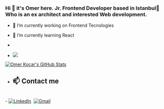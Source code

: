 ### Hi 👋  it's Omer here. Jr. Frontend Developer based in Istanbul👋  Who is an ex architect and interested Web development.

- 🔭 I’m currently working on Frontend Tecnologies
- 🌱 I’m currently learning React 

- 
- ![](https://komarev.com/ghpvc/?username=your-github-username&color=green)

[![Omer Kocar's GitHub Stats](https://github-readme-stats.vercel.app/api?username=your-github-username&show_icons=true&hide_border=false&theme=vue)](https://github.com/omer-kocar/github-readme-stats)

- ## 📫 Contact me 
<br>
- <a href="https://www.linkedin.com/in/omerkocar/"><img src="https://img.shields.io/badge/linkedin-%230077B5.svg?&style=for-the-badge&logo=linkedin&logoColor=white" alt="LinkedIn" /></a>&nbsp;
<a href="mailto:kocaromer@gmail.com?subject=Hello%20Serkan"><img src="https://img.shields.io/badge/gmail-%23D14836.svg?&style=for-the-badge&logo=gmail&logoColor=white" alt="Gmail"/></a>&nbsp;

